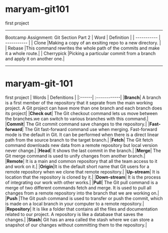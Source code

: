 # maryam-git101
first project


<hr>

<!-- Khashayar's Work -->
Bootcamp Assignment: Git Section Part 2
| Word      | Definition |
| ----------- | ----------- |
| Clone |Making a copy of an exsiting repo to a new directory. |
| Rebase |This command rewrites the whole path of the commits and make it a whole route.|
| Cherrypick |Picking a particular commit from a branch and apply it on another one.|

<hr>

# maryam-git-101
first project
| Words |  Defenitions |
|:------| :------------|
|**Branch**| A branch is a first member of the repository that it seprate from the main working project. A Git project can have more than one branch and each branch does its project|
|**Check out**| The Git checkout command lets us move between the branches.we can switch to various branches with this command.|
|**Commit**| The Git commit command save changes to the repository.|
|**Fast-forward**| The Git fast-forward command use when merging. Fast-forward mode is the default in Git. It can be performed when there is a direct linear path from the source branch to the target branch.|
|**Fetch**| The Git fetch command downloads new data from a remote repository but local version never change.|
|**Head**| It shows the last commit in the branch.|
|**Merge**| The Git merge command is used to unify changes from another branch.|
|**Remote**| It is a main and common repository that all the team access to it and work on it.|
|**Origin**|It is the default short name that Git users for a remote repository when we clone that remote repository.|
|**Up-stream**| It is location that the repository is cloned by it.|
|**Down-stream**| It is the process of integrating our work with other works.|
|**Pull**| The Git pull command is a merge of two different commands fetch and merge. It is used to pull all changes from a remote repository into the branch that we are working on.|
|**Push** |The Git push command is used to transfer or push the commit, which is made on a local branch in your computer to a remote repository.|
|**Repository**| It is like a folder that contains all the files and documentation related to our project. A repository is like a database that saves the changes.|
|**Stash**| Git has an area called the stash where we can store a snapshot of our changes without committing them to the repository.|
